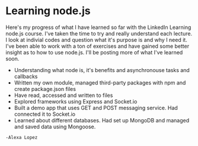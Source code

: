 
# Learning node.js



Here's my progress of what I have learned so far with the LinkedIn Learning node.js course. I've taken the time to try and really understand each lecture. I look at indivial codes and question what it's purpose is and why I need it. I've been able to work with a ton of exercises and have gained some better insight as to how to use node.js. I'll be posting more of what I've learned soon. 


* Understanding what node is, it's benefits and asynchronouse tasks and callbacks
* Written my own module, managed third-party packages with npm and create package.json files
* Have read, accessed and written to files
* Explored frameworks using Express and Socket.io
* Built a demo app that uses GET and POST messaging service. Had connected it to Socket.io
* Learned about different databases. Had set up MongoDB and managed and saved data using Mongoose.

```
-Alexa Lopez
```
